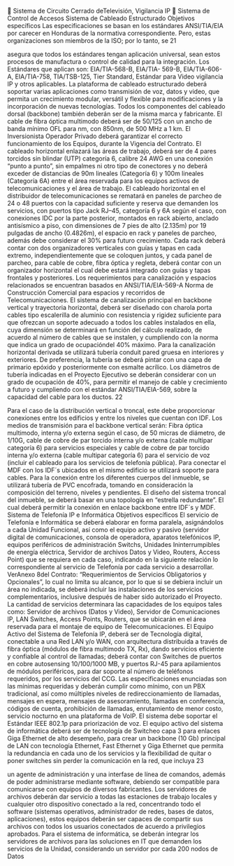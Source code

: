  Sistema de Circuito Cerrado deTelevisión, Vigilancia IP
 Sistema de Control de Accesos
Sistema de Cableado Estructurado
Objetivos específicos
Las especificaciones se basan en los estándares ANSI/TIA/EIA por carecer en Honduras de la
normativa correspondiente. Pero, estas organizaciones son miembros de la ISO; por lo tanto, se
21

asegura que todos los estándares tengan aplicación universal, sean estos procesos de manufactura
o control de calidad para la integración. Los Estándares que aplican son: EIA/TIA-568-B, EIA/TIA-
569-B, EIA/TIA-606-A, EIA/TIA-758, TIA/TSB-125, Tier Standard, Estándar para Video vigilancia IP y
otros aplicables.
La plataforma de cableado estructurado deberá soportar varias aplicaciones como transmisión de
voz, datos y video, que permita un crecimiento modular, versátil y flexible para modificaciones y la
incorporación de nuevas tecnologías.
Todos los componentes del cableado dorsal (backbone) también deberán ser de la misma marca y
fabricante. El cable de fibra óptica multimodo deberá ser de 50/125 con un ancho de banda mínimo
OFL para nm, con 850nm, de 500 MHz a 1 km. El Inversionista Operador Privado deberá garantizar
el correcto funcionamiento de los Equipos, durante la Vigencia del Contrato.
El cableado horizontal enlazará las áreas de trabajo, deberá ser de 4 pares torcidos sin blindar
(UTP) categoría 6, calibre 24 AWG en una conexión “punto a punto”, sin empalmes ni otro tipo de
conectores y no deberá exceder de distancias de 90m lineales (Categoría 6) y 100m lineales
(Categoría 6A) entre el área reservada para los equipos activos de telecomunicaciones y el área de
trabajo.
El cableado horizontal en el distribuidor de telecomunicaciones se rematará en paneles de parcheo
de 24 o 48 puertos con la capacidad suficiente y reserva que demanden los servicios, con puertos
tipo Jack RJ–45, categoría 6 y 6A según el caso, con conexiones IDC por la parte posterior,
montados en rack abierto, anclado antisísmico a piso, con dimensiones de 7 pies de alto (2.135m)
por 19 pulgadas de ancho (0.4826m), el espacio en rack y paneles de parcheo, además debe
considerar el 30% para futuro crecimiento.
Cada rack deberá contar con dos organizadores verticales con guías y tapas en cada extremo,
independientemente que se coloquen juntos, y cada panel de parcheo, para cable de cobre, fibra
óptica y regleta, deberá contar con un organizador horizontal el cual debe estará integrado con guías
y tapas frontales y posteriores.
Los requerimientos para canalización y espacios relacionados se encuentran basados en
ANSI/TIA/EIA-569-A Norma de Construcción Comercial para espacios y recorridos de
Telecomunicaciones.
El sistema de canalización principal en backbone vertical y trayectoria horizontal, deberá ser
diseñado con charola porta cables tipo escalerilla de aluminio con resistencia y rigidez suficiente
para que ofrezcan un soporte adecuado a todos los cables instalados en ella, cuya dimensión se
determinará en función del cálculo realizado, de acuerdo al número de cables que se instalen, y
cumpliendo con la norma que indica un grado de ocupacióndel 40% máximo.
Para la canalización horizontal derivada se utilizará tubería conduit pared gruesa en interiores y
exteriores. De preferencia, la tubería se deberá pintar con una capa de primario epóxido y
posteriormente con esmalte acrílico.
Los diámetros de tubería indicadas en el Proyecto Ejecutivo se deberán considerar con un grado de
ocupación de 40%, para permitir el manejo de cable y crecimiento a futuro y cumpliendo con el
estándar ANSI/TIA/EIA-569, sobre la capacidad del cable para los ductos.
22

Para el caso de la distribución vertical o troncal, este debe proporcionar conexiones entre los
edificios y entre los niveles que cuentan con IDF.
Los medios de transmisión para el backbone vertical serán: Fibra óptica multimodo, interna y/o
externa según el caso, de 50 micras de diámetro, de 1/10G, cable de cobre de par torcido interna y/o
externa (cable multipar categoría 6) para servicios especiales y cable de cobre de par torcido interna
y/o externa (cable multipar categoría 6) para el servicio de voz (incluir el cableado para los servicios
de telefonía pública).
Para conectar el MDF con los IDF´s ubicados en el mismo edificio se utilizará soporte para cables.
Para la conexión entre los diferentes cuerpos del inmueble, se utilizará tubería de PVC encofrada,
tomando en consideración la composición del terreno, niveles y pendientes.
El diseño del sistema troncal del inmueble, se deberá basar en una topología en “estrella
redundante”. El cual deberá permitir la conexión en enlace backbone entre IDF´s y MDF.
Sistema de Telefonía IP e Informática
Objetivos específicos
El servicio de Telefonía e Informática se deberá elaborar en forma paralela, asignándolos a cada
Unidad Funcional, así como el equipo activo y pasivo (servidor digital de comunicaciones, consola de
operadora, aparatos telefónicos IP, equipos periféricos de administración Switchs, Unidades
Ininterrumpibles de energía eléctrica, Servidor de archivos Datos y Video, Routers, Access Point)
que se requiera en cada caso, indicando en la siguiente relación lo correspondiente al servicio de
Telefonía por cada servicio a desarrollar. VerAnexo 8del Contrato: “Requerimientos de Servicios
Obligatorios y Opcionales”, lo cual no limita su alcance, por lo que si se debiera incluir un área no
indicada, se deberá incluir las instalaciones de los servicios complementarios, inclusive después de
haber sido autorizado el Proyecto.
La cantidad de servicios determinara las capacidades de los equipos tales como: Servidor de
archivos (Datos y Video), Servidor de Comunicaciones IP, LAN Switches, Access Points, Routers,
que se ubicarán en el área reservada para el montaje de equipo de Telecomunicaciones.
El Equipo Activo del Sistema de Telefonía IP, deberá ser de Tecnología digital, conectable a una
Red LAN y/o WAN, con arquitectura distribuida a través de fibra óptica (módulos de fibra multimodo
TX, Rx), dando servicios eficiente y confiable al control de llamadas; deberá contar con Switches de
puertos en cobre autosensing 10/100/1000 MB, y puertos RJ-45 para apilamientos de módulos
periféricos, para dar soporte al número de teléfonos requeridos, por los servicios del CCG.
Las especificaciones enunciadas son las mínimas requeridas y deberán cumplir como mínimo, con
un PBX tradicional, así como múltiples niveles de redireccionamiento de llamadas, mensajes en
espera, mensajes de asesoramiento, llamadas en conferencia, códigos de cuenta, prohibición de
llamadas, enrutamiento de menor costo, servicio nocturno en una plataforma de VoIP. El sistema
debe soportar el Estándar IEEE 802.1p para priorización de voz.
El equipo activo del sistema de informática deberá ser de tecnología de Switcheo capa 3 para
enlaces Giga Ethernet de alto desempeño, para crear un backbone (10 Gb) principal de LAN con
tecnología Ethernet, Fast Ethernet y Giga Ethernet que permita la redundancia en cada uno de los
servicios y la flexibilidad de quitar o poner switches sin perder la comunicación en la red, que incluya
23

un agente de administración y una interfase de línea de comandos, además de poder administrarse
mediante software, debiendo ser compatible para comunicarse con equipos de diversos fabricantes.
Los servidores de archivos deberán dar servicio a todas las estaciones de trabajo locales y cualquier
otro dispositivo conectado a la red, concentrando todo el software (sistemas operativos,
administrador de redes, bases de datos, aplicaciones), estos equipos deberán ser capaces de
compartir sus archivos con todos los usuarios conectados de acuerdo a privilegios aprobados.
Para el sistema de informática, se deberán integrar los servidores de archivos para las soluciones en
IT que demanden los servicios de la Unidad, considerando un servidor por cada 200 nodos de Datos
